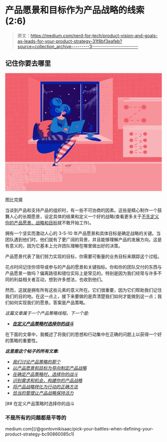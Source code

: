 # 产品愿景和目标作为产品战略的线索(2:6)

> 原文：<https://medium.com/nerd-for-tech/product-vision-and-goals-as-leads-for-your-product-strategy-31f8bf3eafeb?source=collection_archive---------3----------------------->

## 记住你要去哪里

![](img/367d3ee19f76704748dc363ff0b7f4d7.png)

图比克摄

当谈到产品和支持产品的组织时，有一些不可协商的因素。这些是精心制作一个鼓舞人心的长期愿景，设定具体的结果和定义一个好的战略(查看更多关于[不先定义你的产品愿景、战略和目标](/swlh/a-shortcut-to-product-leadership-57a25e80dc23)就不敢开始工作)。

拥有一个坚实而激动人心的 3-5-10 年产品愿景和具体目标是确定战略的关键。当团队遇到他们时，他们就有了更广阔的背景，并且能够理解产品的发展方向。这是有意义的，因为它基本上允许团队理解在哪里做出好的决策。

产品愿景代表了我们努力实现的目标，你需要可衡量的业务目标来跟踪这个过程。

花点时间记住你领导或参与的产品的愿景和关键指标。你和你的团队交付的东西与产品愿景一致吗？偏离路径和错位实际上是常见的。特别是因为我们经常与许多不同的利益相关者互动，想到许多想法，也收到他们。

然而，这就是拥有所有这些元素的意义所在。它们很重要，因为它们帮助我们记住我们的目的地。在这一点上，接下来要做的是弄清楚我们如何才能做到这一点；我们如何实现我们的愿景。答案是产品策略。

*这篇文章属于一个产品策略线程。下一个是:*

*   [***在定义产品策略时选择你的战斗***](/@gontovnikisaac/pick-your-battles-when-defining-your-product-strategy-bc90860085c1)

在下面的文章中，我概述了将我们的思想和行动集中在正确的问题上以获得一个好的策略的重要性。

***这里是这个帖子的所有文章:***

*   [*我们讨论产品策略的那个*](/@gontovnikisaac/the-one-where-we-talk-about-product-strategy-a86cc96204d)
*   [*以产品愿景和目标为导向制定产品战略*](/@gontovnikisaac/product-vision-and-goals-as-leads-for-your-product-strategy-31f8bf3eafeb)
*   [*在确定产品策略时，选择你的战斗*](/@gontovnikisaac/pick-your-battles-when-defining-your-product-strategy-bc90860085c1)
*   [*识别需求和机会，构建你的产品战略*](/@gontovnikisaac/identifying-needs-and-opportunities-to-build-your-product-strategy-b910c033511)
*   [*将产品战略转化为行动的正确方法*](/@gontovnikisaac/the-right-way-to-turn-your-product-strategy-into-action-6fccb3ee65d1)
*   [*恰当的管理让产品战略保持活力*](/@gontovnikisaac/proper-management-keeps-product-strategy-alive-66a0dd4d23e7)

[](/@gontovnikisaac/pick-your-battles-when-defining-your-product-strategy-bc90860085c1) [## 在定义产品策略时选择你的战斗

### 不是所有的问题都是平等的

medium.com](/@gontovnikisaac/pick-your-battles-when-defining-your-product-strategy-bc90860085c1)